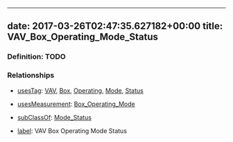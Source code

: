 
---
date: 2017-03-26T02:47:35.627182+00:00
title: VAV_Box_Operating_Mode_Status
---
### Definition: TODO

### Relationships

* [usesTag](https://brickschema.org/schema/1.0/BrickFrame#usesTag): [VAV](https://brickschema.org/schema/1.0/BrickTag#VAV), [Box](https://brickschema.org/schema/1.0/BrickTag#Box), [Operating](https://brickschema.org/schema/1.0/BrickTag#Operating), [Mode](https://brickschema.org/schema/1.0/BrickTag#Mode), [Status](https://brickschema.org/schema/1.0/BrickTag#Status)

* [usesMeasurement](https://brickschema.org/schema/1.0/BrickFrame#usesMeasurement): [Box_Operating_Mode](https://brickschema.org/schema/1.0/Brick#Box_Operating_Mode)

* [subClassOf](http://www.w3.org/2000/01/rdf-schema#subClassOf): [Mode_Status](https://brickschema.org/schema/1.0/Brick#Mode_Status)

* [label](http://www.w3.org/2000/01/rdf-schema#label): VAV Box Operating Mode Status
